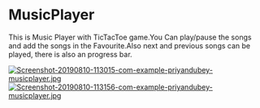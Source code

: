# MusicPlayer
This is Music Player with TicTacToe game.You Can play/pause the songs and add the songs in the Favourite.Also next and previous songs can be played, there is also an progress bar.


[![Screenshot-20190810-113015-com-example-priyandubey-musicplayer.jpg](https://i.postimg.cc/G2wvWHpZ/Screenshot-20190810-113015-com-example-priyandubey-musicplayer.jpg)](https://postimg.cc/qtwtnByL)
[![Screenshot-20190810-113156-com-example-priyandubey-musicplayer.jpg](https://i.postimg.cc/0j9DNFDn/Screenshot-20190810-113156-com-example-priyandubey-musicplayer.jpg)](https://postimg.cc/cg5r9DDt)
